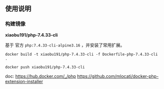## 使用说明

### 构建镜像

**xiaobu191/php-7.4.33-cli**

基于 官方 `php:7.4.33-cli-alpine3.16` ，并安装了常用扩展。

```shell
docker build -t xiaobu191/php-7.4.33-cli -f Dockerfile-php-7.4.33-cli .

docker push xiaobu191/php-7.4.33-cli
```

doc:
    https://hub.docker.com/_/php
    https://github.com/mlocati/docker-php-extension-installer

